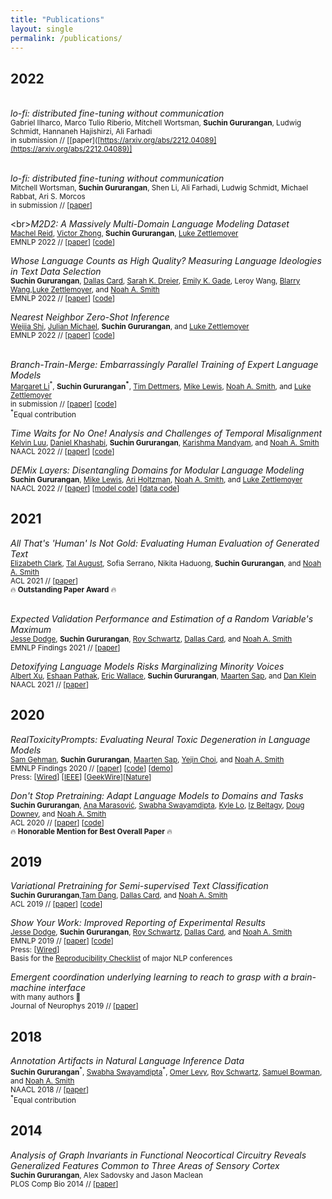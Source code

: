 ```yaml
---
title: "Publications"
layout: single
permalink: /publications/
---
```


## 2022

<br>*lo-fi: distributed fine-tuning without communication*
<br><sub>Gabriel Ilharco, Marco Tulio Riberio, Mitchell Wortsman, **Suchin Gururangan**, Ludwig Schmidt, Hannaneh Hajishirzi, Ali Farhadi </sub>
<br><sub> in submission // [[paper]([https://arxiv.org/abs/2212.04089](https://arxiv.org/abs/2212.04089)]  </sub>


<br>*lo-fi: distributed fine-tuning without communication*
<br><sub>Mitchell Wortsman, **Suchin Gururangan**, Shen Li, Ali Farhadi, Ludwig Schmidt, Michael Rabbat, Ari S. Morcos</sub>
<br><sub> in submission // [[paper](https://arxiv.org/abs/2210.11948)]  </sub>

\<br>*M2D2: A Massively Multi-Domain Language Modeling Dataset*
<br><sub>[Machel Reid](https://machelreid.github.io/), [Victor Zhong](https://www.victorzhong.com/), **Suchin Gururangan**, [Luke Zettlemoyer](https://www.cs.washington.edu/people/faculty/lsz) </sub>
<br><sub> EMNLP 2022 // [[paper](https://arxiv.org/abs/2210.07370)] [[code](https://github.com/machelreid/m2d2)] </sub>

*Whose Language Counts as High Quality? Measuring Language Ideologies in Text Data Selection*
<br><sub>**Suchin Gururangan**, [Dallas Card](https://dallascard.github.io/), [Sarah K. Dreier](https://www.skdreier.com/), [Emily K. Gade](https://emilykgade.com/), Leroy Wang, [Blarry Wang](https://blarry.me/),[Luke Zettlemoyer](https://www.cs.washington.edu/people/faculty/lsz), and [Noah A. Smith](https://nasmith.github.io/)</sub>
<br><sub> EMNLP 2022 // [[paper](https://arxiv.org/abs/2201.10474)] [[code](https://github.com/kernelmachine/quality-filter)] </sub>

*Nearest Neighbor Zero-Shot Inference*
<br><sub>[Weijia Shi](https://weijia-shi.netlify.app/author/weijia-shi/), [Julian Michael](https://julianmichael.org/), **Suchin Gururangan**,  and [Luke Zettlemoyer](https://www.cs.washington.edu/people/faculty/lsz)</sub>
<br><sub> EMNLP 2022 // [[paper](https://suchin.io/assets/knnprompt.pdf)] [[code](https://github.com/swj0419/kNN_prompt)]</sub>

<br>*Branch-Train-Merge: Embarrassingly Parallel Training of Expert Language Models*
<br><sub>[Margaret Li](https://margs.li/)<sup>\*</sup>, **Suchin Gururangan<sup>\*</sup>**, [Tim Dettmers](https://timdettmers.com/), [Mike Lewis](https://twitter.com/ml_perception?lang=en), [Noah A. Smith](https://nasmith.github.io/), and [Luke Zettlemoyer](https://www.cs.washington.edu/people/faculty/lsz)</sub>
<br><sub> in submission // [[paper](https://arxiv.org/abs/2208.03306)] [[code](https://github.com/hadasah/btm)]</sub>
<br><sub><sup>*</sup>Equal contribution</sub>

*Time Waits for No One! Analysis and Challenges of Temporal Misalignment*
<br><sub>[Kelvin Luu](https://twitter.com/kel__lu), [Daniel Khashabi](https://danielkhashabi.com/), **Suchin Gururangan**, [Karishma Mandyam](https://kmandyam.github.io/), and [Noah A. Smith](https://nasmith.github.io/)</sub>
<br><sub> NAACL 2022 // [[paper](https://arxiv.org/abs/2111.07408)] [[code](https://github.com/Kel-Lu/time-waits-for-no-one)]</sub>

*DEMix Layers: Disentangling Domains for Modular Language Modeling*
<br><sub>**Suchin Gururangan**, [Mike Lewis](https://twitter.com/ml_perception?lang=en), [Ari Holtzman](https://ari-holtzman.github.io/), [Noah A. Smith](https://nasmith.github.io/), and [Luke Zettlemoyer](https://www.cs.washington.edu/people/faculty/lsz)</sub>
<br><sub> NAACL 2022 // [[paper](https://arxiv.org/abs/2108.05036)] [[model code](https://github.com/kernelmachine/demix)] [[data code](https://github.com/kernelmachine/demix-data)]</sub>



## 2021

*All That's 'Human' Is Not Gold: Evaluating Human Evaluation of Generated Text*
<br><sub>[Elizabeth Clark](https://homes.cs.washington.edu/~eaclark7/), [Tal August](https://homes.cs.washington.edu/~taugust/), Sofia Serrano, Nikita Haduong, **Suchin Gururangan**, and [Noah A. Smith](https://nasmith.github.io/)</sub>
<br><sub>ACL 2021 // [[paper](https://aclanthology.org/2021.acl-long.565/)]</sub>
<br><sub>🔥 **Outstanding Paper Award** 🔥</sub>

<br>*Expected Validation Performance and Estimation of a Random Variable's Maximum*
<br><sub>[Jesse Dodge](http://www.cs.cmu.edu/~jessed/), **Suchin Gururangan**, [Roy Schwartz](https://schwartz-lab-huji.github.io/), [Dallas Card](https://web.stanford.edu/~dcard/), and [Noah A. Smith](https://nasmith.github.io/)</sub>
<br><sub>EMNLP Findings 2021 // [[paper](https://arxiv.org/pdf/2110.00613.pdf)]</sub>

*Detoxifying Language Models Risks Marginalizing Minority Voices*
<br><sub>[Albert Xu](https://albertxu.xyz/), [Eshaan Pathak](https://www.linkedin.com/in/eshaan-pathak/), [Eric Wallace](https://www.ericswallace.com/), **Suchin Gururangan**, [Maarten Sap](https://homes.cs.washington.edu/~msap/), and [Dan Klein](https://people.eecs.berkeley.edu/~klein/)</sub>
<br><sub>NAACL 2021 // [[paper](https://aclanthology.org/2021.naacl-main.190/)]</sub>

## 2020

*RealToxicityPrompts: Evaluating Neural Toxic Degeneration in Language Models*
<br><sub> [Sam Gehman](https://github.com/thesamuel), **Suchin Gururangan**, [Maarten Sap](https://homes.cs.washington.edu/~msap/), [Yejin Choi](https://homes.cs.washington.edu/~yejin/), and [Noah A. Smith](https://nasmith.github.io/)</sub>
<br><sub>EMNLP Findings 2020 //  [[paper](https://aclanthology.org/2020.findings-emnlp.301/)] [[code](https://github.com/allenai/real-toxicity-prompts)] [[demo](https://toxicdegeneration.allenai.org/)]</sub>
<br><sub>Press: [[Wired](https://www.wired.com/story/ai-fueled-dungeon-game-got-much-darker/)] [[IEEE](https://spectrum.ieee.org/open-ais-powerful-text-generating-tool-is-ready-for-business)] [[GeekWire](https://www.geekwire.com/2021/curse-neural-toxicity-ai2-uw-researchers-help-computers-watch-language/)][[Nature](https://www.nature.com/articles/d41586-021-00530-0)]</sub>

*Don't Stop Pretraining: Adapt Language Models to Domains and Tasks*
<br><sub>**Suchin Gururangan**, [Ana Marasović](https://www.anamarasovic.com/), [Swabha Swayamdipta](https://swabhs.com/), [Kyle Lo](https://kyleclo.github.io/), [Iz Beltagy](https://beltagy.net/), [Doug Downey](https://users.cs.northwestern.edu/~ddowney/), and [Noah A. Smith](https://nasmith.github.io/) </sub>
<br><sub>ACL 2020 // [[paper](https://aclanthology.org/2020.acl-main.740/)] [[code](https://github.com/allenai/dont-stop-pretraining)]</sub>
<br><sub>🔥 **Honorable Mention for Best Overall Paper** 🔥</sub>


## 2019

*Variational Pretraining for Semi-supervised Text Classification*
<br><sub>**Suchin Gururangan**,[Tam Dang](https://tamdang.io/), [Dallas Card](https://web.stanford.edu/~dcard/), and [Noah A. Smith](https://nasmith.github.io/)</sub>
<br><sub>ACL 2019 // [[paper](https://aclanthology.org/P19-1590/)] [[code](https://github.com/allenai/vampire)]</sub>

*Show Your Work: Improved Reporting of Experimental Results*
<br><sub>[Jesse Dodge](http://www.cs.cmu.edu/~jessed/), **Suchin Gururangan**, [Roy Schwartz](https://schwartz-lab-huji.github.io/), [Dallas Card](https://web.stanford.edu/~dcard/), and [Noah A. Smith](https://nasmith.github.io/)</sub>
<br><sub>EMNLP 2019 // [[paper](https://aclanthology.org/D19-1224/)] [[code](https://github.com/allenai/allentune)]</sub>
<br><sub>Press: [[Wired](https://www.wired.com/story/artificial-intelligence-confronts-reproducibility-crisis/)]</sub>
<br><sub>Basis for the [Reproducibility Checklist](https://2020.emnlp.org/call-for-papers) of major NLP conferences</sub>

*Emergent coordination underlying learning to reach to grasp with a brain-machine interface*
<br><sub> with many authors 🙂</sub>
<br><sub>Journal of Neurophys 2019 // [[paper](https://pubmed.ncbi.nlm.nih.gov/29357477)]</sub>


## 2018

*Annotation Artifacts in Natural Language Inference Data*
<br><sub>**Suchin Gururangan**<sup>\*</sup>, [Swabha Swayamdipta](https://swabhs.com/)<sup>\*</sup>, [Omer Levy](https://www.cs.tau.ac.il/~levyomer/), [Roy Schwartz](https://schwartz-lab-huji.github.io/), [Samuel Bowman](https://cims.nyu.edu/~sbowman/), and [Noah A. Smith](https://nasmith.github.io/)</sub>
<br><sub>NAACL 2018 // [[paper](https://aclanthology.org/N18-2017/)]</sub>
<br><sub><sup>*</sup>Equal contribution</sub>


## 2014

*Analysis of Graph Invariants in Functional Neocortical Circuitry Reveals Generalized Features Common to Three Areas of Sensory Cortex*
<br><sub>**Suchin Gururangan**, Alex Sadovsky and Jason Maclean</sub>
<br><sub> PLOS Comp Bio 2014 // [[paper](https://journals.plos.org/ploscompbiol/article?id=10.1371/journal.pcbi.1003710)]</sub>


